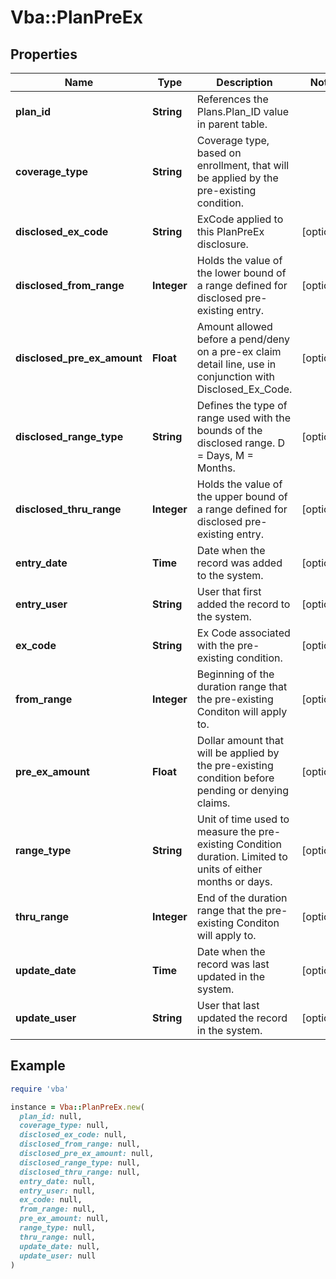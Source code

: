 # Vba::PlanPreEx

## Properties

| Name | Type | Description | Notes |
| ---- | ---- | ----------- | ----- |
| **plan_id** | **String** | References the Plans.Plan_ID value in parent table. |  |
| **coverage_type** | **String** | Coverage type, based on enrollment, that will be applied by the pre-existing condition. |  |
| **disclosed_ex_code** | **String** | ExCode applied to this PlanPreEx disclosure. | [optional] |
| **disclosed_from_range** | **Integer** | Holds the value of the lower bound of a range defined for disclosed pre-existing  entry. | [optional] |
| **disclosed_pre_ex_amount** | **Float** | Amount allowed before a pend/deny on a pre-ex claim detail line, use in conjunction with Disclosed_Ex_Code. | [optional] |
| **disclosed_range_type** | **String** | Defines the type of range used with the bounds of the disclosed range. D &#x3D; Days, M &#x3D; Months. | [optional] |
| **disclosed_thru_range** | **Integer** | Holds the value of the upper bound of a range defined for disclosed pre-existing  entry. | [optional] |
| **entry_date** | **Time** | Date when the record was added to the system. | [optional] |
| **entry_user** | **String** | User that first added the record to the system. | [optional] |
| **ex_code** | **String** | Ex Code associated with the pre-existing condition. | [optional] |
| **from_range** | **Integer** | Beginning of the duration range that the pre-existing Conditon will apply to. | [optional] |
| **pre_ex_amount** | **Float** | Dollar amount that will be applied by the pre-existing condition before pending or denying claims. | [optional] |
| **range_type** | **String** | Unit of time used to measure the pre-existing Condition duration. Limited to units of either months or days. | [optional] |
| **thru_range** | **Integer** | End of the duration range that the pre-existing Conditon will apply to. | [optional] |
| **update_date** | **Time** | Date when the record was last updated in the system. | [optional] |
| **update_user** | **String** | User that last updated the record in the system. | [optional] |

## Example

```ruby
require 'vba'

instance = Vba::PlanPreEx.new(
  plan_id: null,
  coverage_type: null,
  disclosed_ex_code: null,
  disclosed_from_range: null,
  disclosed_pre_ex_amount: null,
  disclosed_range_type: null,
  disclosed_thru_range: null,
  entry_date: null,
  entry_user: null,
  ex_code: null,
  from_range: null,
  pre_ex_amount: null,
  range_type: null,
  thru_range: null,
  update_date: null,
  update_user: null
)
```

